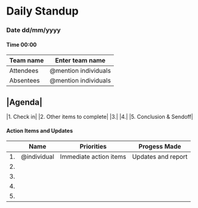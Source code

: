 # Daily Standup
### Date dd/mm/yyyy
#### Time 00:00
|Team name| Enter team name|
|---------|---------|
|Attendees|@mention individuals|
|Absentees|@mention individuals|

|Agenda|
-----
|1. Check in|
|2. Other items to complete|
|3.|
|4.|
|5. Conclusion & Sendoff|


#### Action Items and Updates
||Name|Priorities|Progess Made|
|---|---|---|---|
|1.|@individual|Immediate action items|Updates and report|
|2.||||
|3.||||
|4.||||
|5.||||

